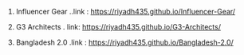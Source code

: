 1. Influencer Gear ..link : https://riyadh435.github.io/Influencer-Gear/

2. G3 Architects .  link: https://riyadh435.github.io/G3-Architects/

3. Bangladesh 2.0   .link : https://riyadh435.github.io/Bangladesh-2.0/
